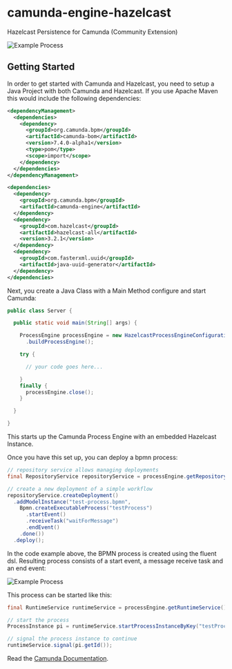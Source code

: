 # camunda-engine-hazelcast

Hazelcast Persistence for Camunda (Community Extension)

![Example Process][img-logo]

## Getting Started

In order to get started with Camunda and Hazelcast, you need to setup a Java Project with both Camunda and Hazelcast. If you use Apache Maven this would include the following dependencies:

```xml
<dependencyManagement>
  <dependencies>
    <dependency>
      <groupId>org.camunda.bpm</groupId>
      <artifactId>camunda-bom</artifactId>
      <version>7.4.0-alpha1</version>
      <type>pom</type>
      <scope>import</scope>
    </dependency>
  </dependencies>
</dependencyManagement>

<dependencies>
  <dependency>
    <groupId>org.camunda.bpm</groupId>
    <artifactId>camunda-engine</artifactId>
  </dependency>
  <dependency>
    <groupId>com.hazelcast</groupId>
    <artifactId>hazelcast-all</artifactId>
    <version>3.2.1</version>
  </dependency>
  <dependency>
    <groupId>com.fasterxml.uuid</groupId>
    <artifactId>java-uuid-generator</artifactId>
  </dependency>
</dependencies>
```

Next, you create a Java Class with a Main Method configure and start Camunda:

```java
public class Server {

  public static void main(String[] args) {

    ProcessEngine processEngine = new HazelcastProcessEngineConfiguration()
      .buildProcessEngine();

    try {

      // your code goes here...

    }
    finally {
      processEngine.close();
    }

  }

}
```

This starts up the Camunda Process Engine with an embedded Hazelcast Instance.

Once you have this set up, you can deploy a bpmn process:

```java
// repository service allows managing deployments
final RepositoryService repositoryService = processEngine.getRepositoryService();

// create a new deployment of a simple workflow
repositoryService.createDeployment()
  .addModelInstance("test-process.bpmn",
    Bpmn.createExecutableProcess("testProcess")
      .startEvent()
      .receiveTask("waitForMessage")
      .endEvent()
    .done())
  .deploy();
```

In the code example above, the BPMN process is created using the fluent dsl. Resulting process
consists of a start event, a message receive task and an end event:

![Example Process][img-example1]

This process can be started like this:

```java
final RuntimeService runtimeService = processEngine.getRuntimeService();

// start the process
ProcessInstance pi = runtimeService.startProcessInstanceByKey("testProcess");

// signal the process instance to continue
runtimeService.signal(pi.getId());
```

Read the [Camunda Documentation][docs].

[img-logo]: https://raw.githubusercontent.com/camunda/camunda-engine-hazelcast/master/docs/camundahazelcast.png
[img-example1]: https://raw.githubusercontent.com/camunda/camunda-engine-hazelcast/master/docs/example1.png
[docs]: http://docs.camunda.org
